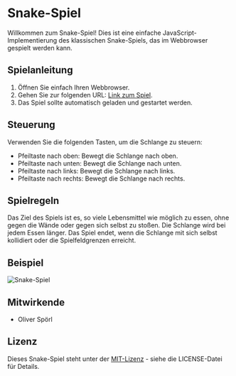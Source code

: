 
# Snake-Spiel

Willkommen zum Snake-Spiel! Dies ist eine einfache JavaScript-Implementierung des klassischen Snake-Spiels, das im Webbrowser gespielt werden kann.

## Spielanleitung

1. Öffnen Sie einfach Ihren Webbrowser.
2. Gehen Sie zur folgenden URL: [Link zum Spiel](https://deine-spiel-url-hier.com).
3. Das Spiel sollte automatisch geladen und gestartet werden.

## Steuerung

Verwenden Sie die folgenden Tasten, um die Schlange zu steuern:

- Pfeiltaste nach oben: Bewegt die Schlange nach oben.
- Pfeiltaste nach unten: Bewegt die Schlange nach unten.
- Pfeiltaste nach links: Bewegt die Schlange nach links.
- Pfeiltaste nach rechts: Bewegt die Schlange nach rechts.

## Spielregeln

Das Ziel des Spiels ist es, so viele Lebensmittel wie möglich zu essen, ohne gegen die Wände oder gegen sich selbst zu stoßen. Die Schlange wird bei jedem Essen länger. Das Spiel endet, wenn die Schlange mit sich selbst kollidiert oder die Spielfeldgrenzen erreicht.

## Beispiel

![Snake-Spiel](screenshot.png)

## Mitwirkende

- Oliver Spörl


## Lizenz

Dieses Snake-Spiel steht unter der [MIT-Lizenz](LICENSE) - siehe die LICENSE-Datei für Details.

